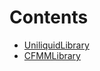 

# Contents
- [UniliquidLibrary](UniliquidLibrary.sol/library.UniliquidLibrary.md)
- [CFMMLibrary](UniliquidLibrary.sol/library.CFMMLibrary.md)

